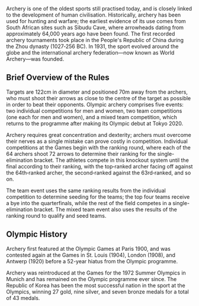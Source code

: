 Archery is one of the oldest sports still practised today, and is closely linked to the development of human civilisation. Historically, archery has been used for hunting and warfare; the earliest evidence of its use comes from South African sites such as Sibudu Cave, where arrowheads dating from approximately 64,000 years ago have been found. The first recorded archery tournaments took place in the People's Republic of China during the Zhou dynasty (1027‑256 BC). In 1931, the sport evolved around the globe and the international archery federation—now known as World Archery—was founded.

## Brief Overview of the Rules

Targets are 122cm in diameter and positioned 70m away from the archers, who must shoot their arrows as close to the centre of the target as possible in order to beat their opponents. Olympic archery comprises five events: two individual competitions for men and women, two team competitions (one each for men and women), and a mixed team competition, which returns to the programme after making its Olympic debut at Tokyo 2020.

Archery requires great concentration and dexterity; archers must overcome their nerves as a single mistake can prove costly in competition. Individual competitions at the Games begin with the ranking round, where each of the 64 archers shoot 72 arrows to determine their ranking for the single-elimination bracket. The athletes compete in this knockout system until the final according to their ranking, with the top‑ranked archer facing off against the 64th‑ranked archer, the second‑ranked against the 63rd‑ranked, and so on.

The team event uses the same ranking results from the individual competition to determine seeding for the teams; the top four teams receive a bye into the quarterfinals, while the rest of the field competes in a single-elimination bracket. The mixed team event also uses the results of the ranking round to qualify and seed teams.

## Olympic History

Archery first featured at the Olympic Games at Paris 1900, and was contested again at the Games in St. Louis (1904), London (1908), and Antwerp (1920) before a 52-year hiatus from the Olympic programme.

Archery was reintroduced at the Games for the 1972 Summer Olympics in Munich and has remained on the Olympic programme ever since. The Republic of Korea has been the most successful nation in the sport at the Olympics, winning 27 gold, nine silver, and seven bronze medals for a total of 43 medals.

